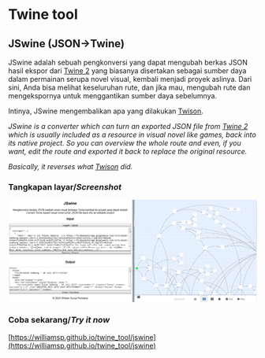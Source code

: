 # Twine tool

## JSwine (JSON&rarr;Twine)

JSwine adalah sebuah pengkonversi yang dapat mengubah berkas JSON hasil ekspor dari [Twine 2](http://twinery.org/2) yang biasanya disertakan sebagai sumber daya dalam permainan serupa novel visual, kembali menjadi proyek aslinya. Dari sini, Anda bisa melihat keseluruhan rute, dan jika mau, mengubah rute dan mengekspornya untuk menggantikan sumber daya sebelumnya.

Intinya, JSwine mengembalikan apa yang dilakukan [Twison](https://github.com/lazerwalker/twison).

*JSwine is a converter which can turn an exported JSON file from [Twine 2](http://twinery.org/2) which is usually included as a resource in visual novel like games, back into its native project. So you can overview the whole route and even, if you want, edit the route and exported it back to replace the original resource.*

*Basically, it reverses what [Twison](https://github.com/lazerwalker/twison) did.*

### Tangkapan layar/*Screenshot*

[<img src='screenshot.jpg' width='800'/>](screenshot.jpg)

### Coba sekarang/*Try it now*

[https://williamsp.github.io/twine_tool/jswine](https://williamsp.github.io/twine_tool/jswine)
